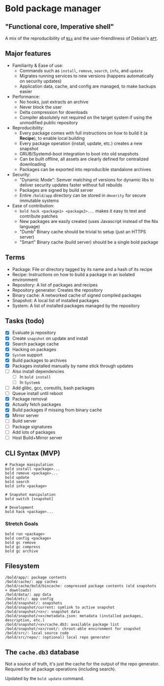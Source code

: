 # Bold package manager

## "Functional core, Imperative shell"

A mix of the reproducibility of [`Nix`](https://nixos.org) and the user-friendliness of Debian's [`APT`](https://en.wikipedia.org/wiki/APT_(software)).

## Major features

- Familiarity & Ease of use:
  - Commands such as `install`, `remove`, `search`, `info`, and `update`
  - Migrates running services to new versions (happens automatically on security updates)
  - Application data, cache, and config are managed, to make backups easier
- Performance:
  - No hooks, just extracts an archive
  - Never block the user
  - Delta compression for downloads
  - Compiler absolutely not required on the target system if using the unmodified public repository
- Reproducibility:
  - Every package comes with full instructions on how to build it (a **Recipe**), to enable local building
  - Every package operation (install, update, etc.) creates a new snapshot
  - GRUB/Systemd-boot integration to boot into old snapshots
  - Can be built offline, all assets are clearly defined for centralized downloading
  - Packages can be exported into reproducible standalone archives
- Security:
  - "Dynamic Mode": Semver matching of versions for dynamic libs to deliver security updates faster without full rebuilds
  - Packages are signed by build server
  - Entire `/bold/app` directory can be stored in `dmverity` for secure immutable systems
- Ease of contribution:
  - `bold hack <package1> <package2>...` makes it easy to test and contribute patches
  - New packages are easily created (uses Javascript instead of the Nix language)
  - "Dumb" Binary cache should be trivial to setup (just an HTTPS server)
  - "Smart" Binary cache (build server) should be a single bold package

## Terms

- Package: File or directory tagged by its name and a hash of its recipe
- Recipe: Instructions on how to build a package in an isolated environment
- Repository: A list of packages and recipes
- Repository generator: Creates the repository
- Binary cache: A networked cache of signed compiled packages
- Snapshot: A local list of installed packages
- System: A list of installed packages managed by the repository

## Tasks (todo)

- [x] Evaluate js repository
- [x] Create `snapshot` on update and install
- [x] Search package cache
- [x] Hacking on packages
- [x] `System` support
- [x] Build packages to archives
- [x] Packages installed manually by name stick through updates
- [ ] Also install dependencies
  - [ ] In `bold install`
  - [ ] In `System`s
- [ ] Add glibc, gcc, coreutils, bash packages
- [ ] Queue install until reboot
- [x] Package removal
- [x] Actually fetch packages
- [x] Build packages if missing from binary cache
- [x] Mirror server
- [ ] Build server
- [ ] Package signatures
- [ ] Add lots of packages
- [ ] Host Build+Mirror server

## CLI Syntax (MVP)

```shell
# Package manipulation
bold install <package>...
bold remove <package>...
bold update
bold search
bold info <package>

# Snapshot manipulation
bold switch [snapshot]

# Development
bold hack <package>...
```

### Stretch Goals

```shell
bold run <package>
bold config <package>
bold gc remove
bold gc compress
bold gc archive
```

## Filesystem

```
/bold/app/: package contents
/bold/cache/: app caches
/bold/cache/bold/bincache: compressed package contents (old snapshots + downloads)
/bold/data/: app data
/bold/etc/: app config
/bold/snapshot/: snapshots
/bold/snapshot/current: symlink to active snapshot
/bold/snapshot/<x>/: snapshot data
/bold/snapshot/<x>/metadata.json: metadata (installed packages, description, etc.)
/bold/snapshot/<x>/cache.db3: available package list
/bold/snapshot/<x>/root/: chroot-able environment for snapshot
/bold/src/: local source code
/bold/src/repo/: (optional) local repo generator
```

## The `cache.db3` database

Not a source of truth, it's just the cache for the output of the repo generator.  
Required for all package operations (including search).

Updated by the `bold update` command.
